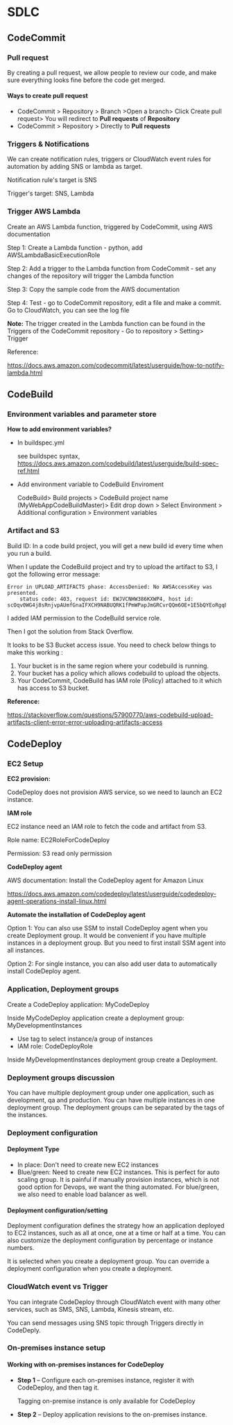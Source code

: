 # SDLC

## CodeCommit

### Pull request

By creating a pull request, we allow people to review our code, and make sure everything looks fine before the code get merged.

#### Ways to create pull request

* CodeCommit > Repository > Branch >Open a branch> Click Create pull request> You will redirect to **Pull requests** of **Repository**
* CodeCommit > Repository > Directly to **Pull requests**

### Triggers & Notifications

We can create notification rules, triggers or CloudWatch event rules for automation by adding SNS or lambda as target.

Notification rule's target is SNS

Trigger's target: SNS, Lambda

### Trigger AWS Lambda

Create an AWS Lambda function, triggered by CodeCommit, using AWS documentation

Step 1: Create a Lambda function - python, add AWSLambdaBasicExecutionRole

Step 2: Add a trigger to the Lambda function from CodeCommit - set any changes of the repository will trigger the Lambda function

Step 3: Copy the sample code from the AWS documentation

Step 4: Test - go to CodeCommit repository, edit a file and make a commit. Go to CloudWatch, you can see the log file

**Note:** The trigger created in the Lambda function can be found in the Triggers of the CodeCommit repository - Go to repository > Setting> Trigger 

Reference:

https://docs.aws.amazon.com/codecommit/latest/userguide/how-to-notify-lambda.html

## CodeBuild

### Environment variables and parameter store

**How to add environment variables?**

* In buildspec.yml

  see buildspec syntax, https://docs.aws.amazon.com/codebuild/latest/userguide/build-spec-ref.html

* Add environment variable to CodeBuild Enviroment

  CodeBuild> Build projects > CodeBuild project name (MyWebAppCodeBuildMaster)> Edit drop down > Select Environment > Additional configuration > Environment variables 


### Artifact and S3

Build ID: In a code build project, you will get a new build id every time when you run a build. 

When I update the CodeBuild project and try to upload the artifact to S3, I got the following error message:

```
Error in UPLOAD_ARTIFACTS phase: AccessDenied: No AWSAccessKey was presented.
    status code: 403, request id: EWJVCNHW386KXWP4, host id: scOqv0WG4j8sRnjvpAUmfGnaIFXCH9NABUQRK1fPmWPapJmGRCvrQQm6OE+1E5bQYEoRgqErwkU=
```

I added IAM permission to the CodeBuild service role. 

Then I got the solution from Stack Overflow.

It looks to be S3 Bucket access issue. You need to check below things to make this working :

1. Your bucket is in the same region where your codebuild is running.
2. Your bucket has a policy which allows codebuild to upload the objects.
3. Your CodeCommit, CodeBuild has IAM role (Policy) attached to it which has access to S3 bucket.

**Reference:**

https://stackoverflow.com/questions/57900770/aws-codebuild-upload-artifacts-client-error-error-uploading-artifacts-access

## CodeDeploy

### EC2 Setup

**EC2 provision:**

CodeDeploy does not provision AWS service, so we need to launch an EC2 instance. 

**IAM role**

EC2 instance need an IAM role to fetch the code and artifact from S3. 

Role name: EC2RoleForCodeDeploy

Permission: S3 read only permission

**CodeDeploy agent**

AWS documentation: Install the CodeDeploy agent for Amazon Linux 

https://docs.aws.amazon.com/codedeploy/latest/userguide/codedeploy-agent-operations-install-linux.html

**Automate the installation of  CodeDeploy agent**

Option 1: You can also use SSM to install CodeDeploy agent when you create Deployment group. It would be convenient if you have multiple instances in a deployment group. But you need to first install SSM agent into all instances. 

Option 2: For single instance, you can also add user data to automatically install CodeDeploy agent. 

### Application, Deployment groups

Create a CodeDeploy application: MyCodeDeploy

Inside MyCodeDeploy application create a deployment group: MyDevelopmentInstances

* Use tag to select instance/a group of instances
* IAM role: CodeDeployRole 

Inside MyDevelopmentInstances deployment group create a Deployment. 

### Deployment groups discussion

You can have multiple deployment group under one application, such as development, qa and production. You can have multiple instances in one deployment group. The deployment groups can be separated by the tags of the instances. 

### Deployment configuration

#### Deployment Type

* In place: Don't need to create new EC2 instances
* Blue/green: Need to create new EC2 instances. This is perfect for auto scaling group. It is painful if manually provision instances, which is not good option for Devops, we want the thing automated. For blue/green, we also need to enable load balancer as well. 

#### Deployment configuration/setting

Deployment configuration defines the strategy how an application deployed to  EC2 instances, such as all at once, one at a time or half at a time. You can also customize the deployment configuration by percentage or instance numbers. 

It is selected when you create a deployment group. You can override a deployment configuration when you create a deployment. 

### CloudWatch event vs Trigger

You can integrate CodeDeploy through CloudWatch event with many other services, such as SMS, SNS, Lambda, Kinesis stream, etc.

You can send messages using SNS topic through Triggers directly  in CodeDeply.

### On-premises instance setup

#### Working with on-premises instances for CodeDeploy

- **Step 1** – Configure each on-premises instance, register it with CodeDeploy, and then tag it.

  Tagging on-premise instance is only available for CodeDeploy

- **Step 2** – Deploy application revisions to the on-premises instance.
